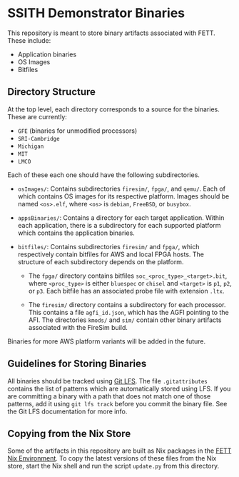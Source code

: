 # SSITH Demonstrator Binaries

This repository is meant to store binary artifacts associated with
FETT. These include:
- Application binaries
- OS Images
- Bitfiles

## Directory Structure

At the top level, each directory corresponds to a source for the
binaries. These are currently:
- `GFE` (binaries for unmodified processors)
- `SRI-Cambridge`
- `Michigan`
- `MIT`
- `LMCO`

Each of these each one should have the following subdirectories.

- `osImages/`: Contains subdirectories `firesim/`, `fpga/`, and
  `qemu/`. Each of which contains OS images for its respective
  platform. Images should be named `<os>.elf`, where `<os>` is
  `debian`, `FreeBSD`, or `busybox`.
  
- `appsBinaries/`: Contains a directory for each target
  application. Within each application, there is a subdirectory for
  each supported platform which contains the application binaries.

- `bitfiles/`: Contains subdirectories `firesim/` and `fpga/`, which
  respectively contain bitfiles for AWS and local FPGA hosts. The
  structure of each subdirectory depends on the platform.

  * The `fpga/` directory contains bitfiles
    `soc_<proc_type>_<target>.bit`, where `<proc_type>` is either
    `bluespec` or `chisel` and `<target>` is `p1`, `p2`, or `p3`. Each
    bitfile has an associated probe file with extension `.ltx`.

  * The `firesim/` directory contains a subdirectory for each
    processor. This contains a file `agfi_id.json`, which has the AGFI
    pointing to the AFI. The directories `kmods/` and `sim/` contain
    other binary artifacts associated with the FireSim build.

Binaries for more AWS platform variants will be added in the future.

## Guidelines for Storing Binaries

All binaries should be tracked using [Git
LFS](https://git-lfs.github.com/). The file `.gitattributes` contains
the list of patterns which are automatically stored using LFS. If you
are committing a binary with a path that does not match one of those
patterns, add it using `git lfs track` before you commit the binary
file. See the Git LFS documentation for more info.

## Copying from the Nix Store

Some of the artifacts in this repository are built as Nix packages in
the [FETT Nix
Environment](https://github.com/DARPA-SSITH-Demonstrators/SSITH-FETT-Environment). To
copy the latest versions of these files from the Nix store, start the
Nix shell and run the script `update.py` from this directory.

